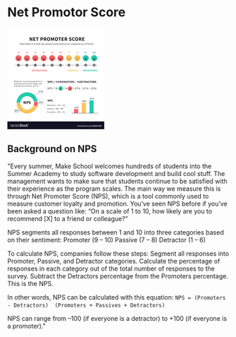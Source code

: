 # Net Promotor Score

![image](nps.png)


## Background on NPS

"Every summer, Make School welcomes hundreds of students into the Summer Academy to study software development and build cool stuff. The management wants to make sure that students continue to be satisfied with their experience as the program scales. The main way we measure this is through Net Promoter Score (NPS), which is a tool commonly used to measure customer loyalty and promotion. You’ve seen NPS before if you’ve been asked a question like:
“On a scale of 1 to 10, how likely are you to recommend [X] to a friend or colleague?”

NPS segments all responses between 1 and 10 into three categories based on their sentiment:
Promoter (9 – 10)
Passive (7 – 8)
Detractor (1 – 6)

To calculate NPS, companies follow these steps:
Segment all responses into Promoter, Passive, and Detractor categories.
Calculate the percentage of responses in each category out of the total number of responses to the survey.
Subtract the Detractors percentage from the Promoters percentage. This is the NPS.

In other words, NPS can be calculated with this equation:
`NPS = (Promoters - Detractors)  (Promoters + Passives + Detractors)`

NPS can range from –100 (if everyone is a detractor) to +100 (if everyone is a promoter)."
